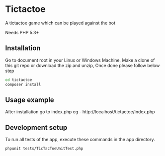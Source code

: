 # Tictactoe
A tictactoe game which can be played against the bot

Needs PHP 5.3+

## Installation

Go to document root in your Linux or Windows Machine, Make a clone of this git repo or download the zip and unzip, Once done please follow below step 

```sh
cd tictactoe
composer install
```
 
## Usage example

After installation go to index.php eg - http://localhost/tictactoe/index.php

## Development setup

To run all tests of the app, execute these commands in the app directory.

```sh
phpunit tests/TicTacToeUnitTest.php
```